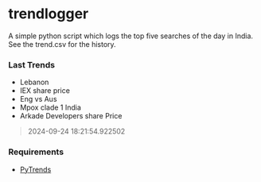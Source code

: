 # trendlogger
A simple python script which logs the top five searches of the day in India.<br>See the trend.csv for the history.<br>

<!-- Last Trends -->
### Last Trends
* Lebanon
* IEX share price
* Eng vs Aus
* Mpox clade 1 India
* Arkade Developers share Price
> 2024-09-24 18:21:54.922502

<!-- Requirements -->
### Requirements
* [PyTrends](https://github.com/dreyco676/pytrends)
